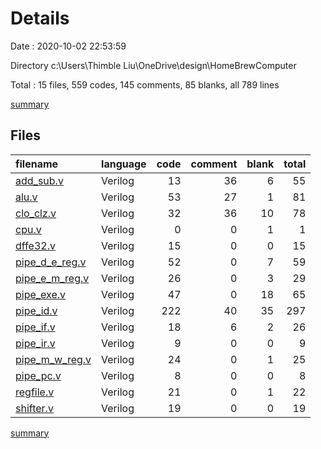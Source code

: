 # Details

Date : 2020-10-02 22:53:59

Directory c:\Users\Thimble Liu\OneDrive\design\HomeBrewComputer

Total : 15 files,  559 codes, 145 comments, 85 blanks, all 789 lines

[summary](results.md)

## Files
| filename | language | code | comment | blank | total |
| :--- | :--- | ---: | ---: | ---: | ---: |
| [add_sub.v](/add_sub.v) | Verilog | 13 | 36 | 6 | 55 |
| [alu.v](/alu.v) | Verilog | 53 | 27 | 1 | 81 |
| [clo_clz.v](/clo_clz.v) | Verilog | 32 | 36 | 10 | 78 |
| [cpu.v](/cpu.v) | Verilog | 0 | 0 | 1 | 1 |
| [dffe32.v](/dffe32.v) | Verilog | 15 | 0 | 0 | 15 |
| [pipe_d_e_reg.v](/pipe_d_e_reg.v) | Verilog | 52 | 0 | 7 | 59 |
| [pipe_e_m_reg.v](/pipe_e_m_reg.v) | Verilog | 26 | 0 | 3 | 29 |
| [pipe_exe.v](/pipe_exe.v) | Verilog | 47 | 0 | 18 | 65 |
| [pipe_id.v](/pipe_id.v) | Verilog | 222 | 40 | 35 | 297 |
| [pipe_if.v](/pipe_if.v) | Verilog | 18 | 6 | 2 | 26 |
| [pipe_ir.v](/pipe_ir.v) | Verilog | 9 | 0 | 0 | 9 |
| [pipe_m_w_reg.v](/pipe_m_w_reg.v) | Verilog | 24 | 0 | 1 | 25 |
| [pipe_pc.v](/pipe_pc.v) | Verilog | 8 | 0 | 0 | 8 |
| [regfile.v](/regfile.v) | Verilog | 21 | 0 | 1 | 22 |
| [shifter.v](/shifter.v) | Verilog | 19 | 0 | 0 | 19 |

[summary](results.md)